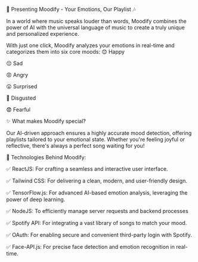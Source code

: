 🌟 Presenting Moodify - Your Emotions, Our Playlist 🎶

In a world where music speaks louder than words, Moodify combines the power of AI with the universal language of music to create a truly unique and personalized experience.

With just one click, Moodify analyzes your emotions in real-time and categorizes them into six core moods:
😊 Happy

😔 Sad

😡 Angry

😮 Surprised

🤢 Disgusted

😨 Fearful

✨ What makes Moodify special?

Our AI-driven approach ensures a highly accurate mood detection, offering playlists tailored to your emotional state.
Whether you're feeling joyful or reflective, there's always a perfect song waiting for you!

🎯 Technologies Behind Moodify:

✅ ReactJS: For crafting a seamless and interactive user interface.

✅ Tailwind CSS: For delivering a clean, modern, and user-friendly design.

✅ TensorFlow.js: For advanced AI-based emotion analysis, leveraging the power of deep learning.

✅ NodeJS: To efficiently manage server requests and backend processes

✅ Spotify API: For integrating a vast library of songs to match your mood.

✅ OAuth: For enabling secure and convenient third-party login with Spotify.

✅ Face-API.js: For precise face detection and emotion recognition in real-time.
